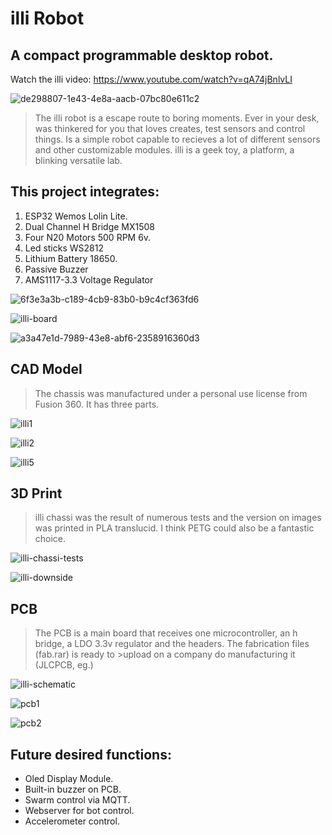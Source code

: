 # illi Robot
## A compact programmable desktop robot.

Watch the illi video: https://www.youtube.com/watch?v=qA74jBnlvLI

![de298807-1e43-4e8a-aacb-07bc80e611c2](https://github.com/cassio-hsp/illi/assets/38111232/43dd9743-0c51-4910-ab54-05e66cd5b1e9)

>The illi robot is a escape route to boring moments. 
>Ever in your desk, was thinkered for you that loves creates, test sensors and control things.
>Is a simple robot capable to recieves a lot of different sensors and other customizable modules. 
>illi is a geek toy, a platform, a blinking versatile lab.


## This project integrates:
1. ESP32 Wemos Lolin Lite.
2. Dual Channel H Bridge MX1508
3. Four N20 Motors 500 RPM 6v.
4. Led sticks WS2812
5. Lithium Battery 18650.
6. Passive Buzzer
7. AMS1117-3.3 Voltage Regulator

![6f3e3a3b-c189-4cb9-83b0-b9c4cf363fd6](https://github.com/cassio-hsp/illi/assets/38111232/44ca9452-f09c-4d6a-b2d1-48b5c135ad09)
  
![illi-board](https://github.com/cassio-hsp/illi/assets/38111232/e9c04319-5a2a-4242-b593-b36cd923d8ba)

![a3a47e1d-7989-43e8-abf6-2358916360d3](https://github.com/cassio-hsp/illi/assets/38111232/3d253763-553d-4de6-8c7b-00fbae2b04f8)

## CAD Model

>The chassis was manufactured under a personal use license from Fusion 360. It has three parts.

![illi1](https://github.com/cassio-hsp/illi/assets/38111232/86ba09ef-5c52-44b1-bbed-d3d01af795bb)

![illi2](https://github.com/cassio-hsp/illi/assets/38111232/68c9c109-258a-4bc2-927d-e5334d6f0071)

![illi5](https://github.com/cassio-hsp/illi/assets/38111232/e9e248cc-d94d-4ca3-bfed-9dcfcaf2557b)

## 3D Print

>illi chassi was the result of numerous tests and the version on images was printed in PLA translucid. I think PETG could also be a fantastic choice.

![illi-chassi-tests](https://github.com/cassio-hsp/illi-robot/assets/38111232/db2de553-ee46-4761-a740-bad55883d44d)

![illi-downside](https://github.com/cassio-hsp/illi-robot/assets/38111232/3e3ba373-bec9-462e-946b-5d67c0535972)


## PCB 
>The PCB is a main board that receives one microcontroller, an h bridge, a LDO 3.3v regulator and the headers. The fabrication files (fab.rar) is ready to >upload on a company do manufacturing it (JLCPCB, eg.)

![illi-schematic](https://github.com/cassio-hsp/illi/assets/38111232/6f347280-a710-43ec-a061-724df1f1a508)

![pcb1](https://github.com/cassio-hsp/illi/assets/38111232/7edd37e5-0d3d-40af-a840-9216a17acebc)

![pcb2](https://github.com/cassio-hsp/illi/assets/38111232/eac1569e-5f03-434f-8548-c87c468008f7)


## Future desired functions:
* Oled Display Module.
* Built-in buzzer on PCB.
* Swarm control via MQTT.
* Webserver for bot control.
* Accelerometer control.
